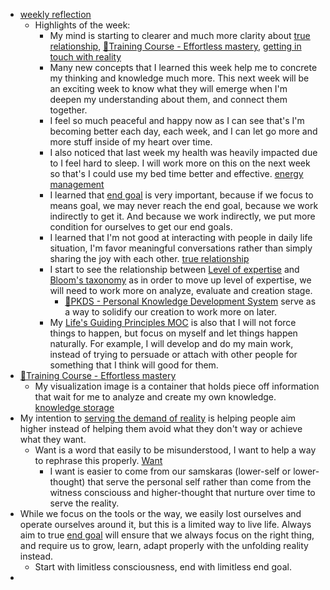 - [weekly reflection](<weekly reflection.md>)
    - Highlights of the week:
        - My mind is starting to clearer and much more clarity about [true relationship](<true relationship.md>), [🌱Training Course - Effortless mastery](<🌱Training Course - Effortless mastery.md>), [getting in touch with reality](<getting in touch with reality.md>)
        - Many new concepts that I learned this week help me to concrete my thinking and knowledge much more. This next week will be an exciting week to know what they will emerge when I'm deepen my understanding about them, and connect them together.
        - I feel so much peaceful and happy now as I can see that's I'm becoming better each day, each week, and I can let go more and more stuff inside of my heart over time.
        - I also noticed that last week my health was heavily impacted due to I feel hard to sleep. I will work more on this on the next week so that's I could use my bed time better and effective. [energy management](<energy management.md>)
        - I learned that [end goal](<end goal.md>) is very important, because if we focus to means goal, we may never reach the end goal, because we work indirectly to get it. And because we work indirectly, we put more condition for ourselves to get our end goals. 
        - I learned that I'm not good at interacting with people in daily life situation, I'm favor meaningful conversations rather than simply sharing the joy with each other. [true relationship](<true relationship.md>)
        - I start to see the relationship between [Level of expertise](<Level of expertise.md>) and [Bloom's taxonomy](<Bloom's taxonomy.md>) as in order to move up level of expertise, we will need to work more on analyze, evaluate and creation stage.
            - [🌱PKDS - Personal Knowledge Development System](<🌱PKDS - Personal Knowledge Development System.md>) serve as a way to solidify our creation to work more on later.
        - My [Life's Guiding Principles MOC](<Life's Guiding Principles MOC.md>) is also that I will not force things to happen, but focus on myself and let things happen naturally. For example, I will develop and do my main work, instead of trying to persuade or attach with other people for something that I think will good for them.
- [🌱Training Course - Effortless mastery](<🌱Training Course - Effortless mastery.md>)
    - My visualization image is a container that holds piece off information that wait for me to analyze and create my own knowledge. [knowledge storage](<knowledge storage.md>)
- My intention to [serving the demand of reality](<serving the demand of reality.md>) is helping people aim higher instead of helping them avoid what they don't way or achieve what they want.
    - Want is a word that easily to be misunderstood, I want to help a way to rephrase this properly. [Want](<Want.md>)
        - I want is easier to come from our samskaras (lower-self or lower-thought) that serve the personal self rather than come from the witness consciouss and higher-thought that nurture over time to serve the reality.
- While we focus on the tools or the way, we easily lost ourselves and operate ourselves around it, but this is a limited way to live life. Always aim to true [end goal](<end goal.md>) will ensure that we always focus on the right thing, and require us to grow, learn, adapt properly with the unfolding reality instead.
    - Start with limitless consciousness, end with limitless end goal.
- 
